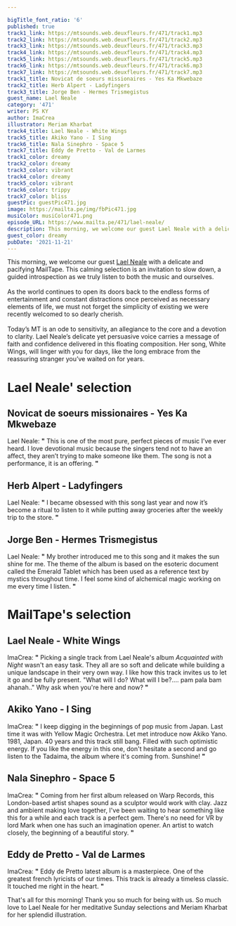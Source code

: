 ```yaml
---

bigTitle_font_ratio: '6'
published: true
track1_link: https://mtsounds.web.deuxfleurs.fr/471/track1.mp3
track2_link: https://mtsounds.web.deuxfleurs.fr/471/track2.mp3
track3_link: https://mtsounds.web.deuxfleurs.fr/471/track3.mp3
track4_link: https://mtsounds.web.deuxfleurs.fr/471/track4.mp3
track5_link: https://mtsounds.web.deuxfleurs.fr/471/track5.mp3
track6_link: https://mtsounds.web.deuxfleurs.fr/471/track6.mp3
track7_link: https://mtsounds.web.deuxfleurs.fr/471/track7.mp3
track1_title: Novicat de soeurs missionaires - Yes Ka Mkwebaze
track2_title: Herb Alpert - Ladyfingers
track3_title: Jorge Ben - Hermes Trismegistus
guest_name: Lael Neale
category: '471'
writer: PS KY
author: ImaCrea
illustrator: Meriam Kharbat
track4_title: Lael Neale - White Wings
track5_title: Akiko Yano - I Sing
track6_title: Nala Sinephro - Space 5
track7_title: Eddy de Pretto - Val de Larmes
track1_color: dreamy
track2_color: dreamy
track3_color: vibrant
track4_color: dreamy
track5_color: vibrant
track6_color: trippy
track7_color: bliss
guestPic: guestPic471.jpg
image: https://mailta.pe/img/fbPic471.jpg
musiColor: musiColor471.png
episode_URL: https://www.mailta.pe/471/lael-neale/
description: This morning, we welcome our guest Lael Neale with a delicate and pacifying MailTape. This calming selection is an invitation to slow down, a guided introspection as we truly listen to both the music and ourselves.  As the world continues to open its doors back to the endless forms of entertainment and constant distractions once perceived as necessary elements of life, we must not forget the simplicity of existing we were recently welcomed to so dearly cherish.
guest_color: dreamy
pubDate: '2021-11-21'
---
```

 This morning, we welcome our guest [Lael Neale](https://laelneale.bandcamp.com/album/acquainted-with-night) with a delicate and pacifying MailTape. This calming selection is an invitation to slow down, a guided introspection as we truly listen to both the music and ourselves.
<br><br>
As the world continues to open its doors back to the endless forms of entertainment and constant distractions once perceived as necessary elements of life, we must not forget the simplicity of existing we were recently welcomed to so dearly cherish.
<br><br>
Today’s MT is an ode to sensitivity, an allegiance to the core and a devotion to clarity. Lael Neale’s delicate yet persuasive voice carries a message of faith and confidence delivered in this floating composition. Her song, White Wings, will linger with you for days, like the long embrace from the reassuring stranger you’ve waited on for years. 


# Lael Neale' selection

##  Novicat de soeurs missionaires - Yes Ka Mkwebaze
Lael Neale: **"** This is one of the most pure, perfect pieces of music I’ve ever heard. I love devotional music because the singers tend not to have an affect, they aren’t trying to make someone like them. The song is not a performance, it is an offering. **"** 

##  Herb Alpert - Ladyfingers
Lael Neale: **"** I became obsessed with this song last year and now it’s become a ritual to listen to it while putting away groceries after the weekly trip to the store. **"** 

## Jorge Ben - Hermes Trismegistus
Lael Neale: **"** My brother introduced me to this song and it makes the sun shine for me. The theme of the album is based on the esoteric document called the Emerald Tablet which has been used as a reference text by mystics throughout time. I feel some kind of alchemical magic working on me every time I listen. **"** 


# MailTape's selection

## Lael Neale - White Wings
ImaCrea: **"** Picking a single track from Lael Neale's album *Acquainted with Night* wasn't an easy task. They all are so soft and delicate while building a unique landscape in their very own way. I like how this track invites us to let it go and be fully present. "What will I do? What will I be?.... pam pala bam ahanah.." Why ask when you're here and now? **"** 

## Akiko Yano - I Sing
ImaCrea: **"** I keep digging in the beginnings of pop music from Japan. Last time it was with Yellow Magic Orchestra. Let met introduce now Akiko Yano. 1981, Japan. 40 years and this track still bang. Filled with such optimistic energy. If you like the energy in this one, don't hesitate a second and go listen to the Tadaima, the album where it's coming from. Sunshine! **"** 

## Nala Sinephro - Space 5
ImaCrea: **"** Coming from her first album released on Warp Records, this London-based artist shapes sound as a sculptor would work with clay. Jazz and ambient making love together, I've been waiting to hear something like this for a while and each track is a perfect gem. There's no need for VR by lord Mark when one has such an imagination opener. An artist to watch closely, the beginning of a beautiful story. **"** 

## Eddy de Pretto - Val de Larmes
ImaCrea: **"** Eddy de Pretto latest album is a masterpiece. One of the greatest french lyricists of our times. This track is already a timeless classic. It touched me right in the heart. **"** 

That's all for this morning! Thank you so much for being with us. So much love to Lael Neale for her meditative Sunday selections and Meriam Kharbat for her splendid illustration.
